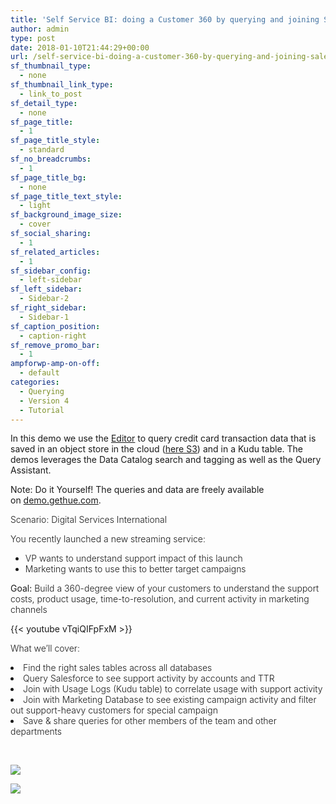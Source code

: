 ```yaml
---
title: 'Self Service BI: doing a Customer 360 by querying and joining Salesforce, Marketing and log datasets'
author: admin
type: post
date: 2018-01-10T21:44:29+00:00
url: /self-service-bi-doing-a-customer-360-by-querying-and-joining-salesforce-marketing-and-log-datasets/
sf_thumbnail_type:
  - none
sf_thumbnail_link_type:
  - link_to_post
sf_detail_type:
  - none
sf_page_title:
  - 1
sf_page_title_style:
  - standard
sf_no_breadcrumbs:
  - 1
sf_page_title_bg:
  - none
sf_page_title_text_style:
  - light
sf_background_image_size:
  - cover
sf_social_sharing:
  - 1
sf_related_articles:
  - 1
sf_sidebar_config:
  - left-sidebar
sf_left_sidebar:
  - Sidebar-2
sf_right_sidebar:
  - Sidebar-1
sf_caption_position:
  - caption-right
sf_remove_promo_bar:
  - 1
ampforwp-amp-on-off:
  - default
categories:
  - Querying
  - Version 4
  - Tutorial
---
```


In this demo we use the [Editor][1] to query credit card transaction data that is saved in an object store in the cloud ([here S3][2]) and in a Kudu table. The demos leverages the Data Catalog search and tagging as well as the Query Assistant.

Note: Do it Yourself! The queries and data are freely available on [demo.gethue.com][3].

<span style="font-weight: 300;">Scenario: Digital Services International</span>

<span style="font-weight: 300;">You recently launched a new streaming service:</span>

<li style="list-style-type: none;">
  <ul>
    <li style="font-weight: 400;">
      <span style="font-weight: 300;">VP wants to understand support impact of this launch</span>
    </li>
    <li style="font-weight: 400;">
      <span style="font-weight: 300;">Marketing wants to use this to better target campaigns</span>
    </li>
  </ul>
</li>

<span style="font-weight: 400;">Goal: </span><span style="font-weight: 300;">Build a 360-degree view of your customers to understand the support costs, product usage, time-to-resolution, and current activity in marketing channels</span>

{{< youtube vTqiQIFpFxM >}}

<span style="font-weight: 300;">What we’ll cover:</span>

<li style="font-weight: 400;">
  <span style="font-weight: 300;">Find the right sales tables across all databases</span>
</li>
<li style="font-weight: 400;">
  <span style="font-weight: 300;">Query Salesforce to see support activity by accounts and TTR</span>
</li>
<li style="font-weight: 400;">
  <span style="font-weight: 300;">Join with Usage Logs (Kudu table) to correlate usage with support activity</span>
</li>
<li style="font-weight: 400;">
  <span style="font-weight: 300;">Join with Marketing Database to see existing campaign activity and filter out support-heavy customers for special campaign</span>
</li>
<li style="font-weight: 400;">
  <span style="font-weight: 300;">Save & share queries for other members of the team and other departments</span>
</li>

&nbsp;

[<img class="aligncenter wp-image-4996" src="https://cdn.gethue.com/uploads/2017/10/360-degrees.png"/>][4]

[<img class="aligncenter wp-image-4997" src="https://cdn.gethue.com/uploads/2017/10/customer-360-datasets.png"/>][5]

[1]: https://gethue.com/sql-editor/
[2]: https://gethue.com/introducing-s3-support-in-hue/
[3]: http://demo.gethue.com/hue/editor?editor=108020&type=impala
[4]: https://cdn.gethue.com/uploads/2017/10/360-degrees.png
[5]: https://cdn.gethue.com/uploads/2017/10/customer-360-datasets.png

